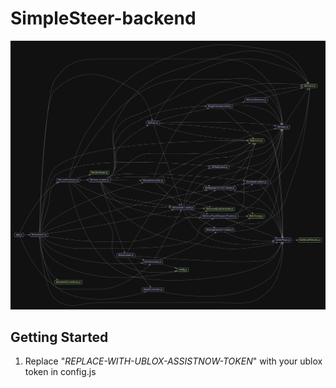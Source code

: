 # SimpleSteer-backend
<img src="madgeVisualization.png">

## Getting Started

1) Replace "_REPLACE-WITH-UBLOX-ASSISTNOW-TOKEN_" with your ublox token in config.js
